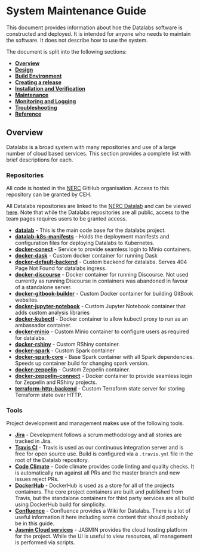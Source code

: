 # System Maintenance Guide

This document provides information about hoe the Datalabs software is constructed and
deployed. It is intended for anyone who needs to maintain the software. It does not
describe how to use the system.

The document is split into the following sections:

* **[Overview](#overview)**
* **[Design](./02-smg-design.md)**
* **[Build Environment](./03-smg-build-environment.md)**
* **[Creating a release](./04-smg-creating-a-release.md)**
* **[Installation and Verification](./05-smg-installation-and-verification.md)**
* **[Maintenance](./06-smg-maintenance.md)**
* **[Monitoring and Logging](./07-smg-monitoring-logging.md)**
* **[Troubleshooting](./08-smg-troubleshooting-guide.md)**
* **[Reference](./09-smg-reference.md)**

## Overview

Datalabs is a broad system with many repositories and use of a large number of cloud
based services. This section provides a complete list with brief descriptions for each.

### Repositories

All code is hosted in the [NERC](https://github.com/NERC-CEH) GitHub organisation.
Access to this repository can be granted by CEH.

All Datalabs repositories are linked to the
[NERC Datalab](https://github.com/orgs/NERC-CEH/teams/nerc-data-lab) and can be viewed
[here](https://github.com/orgs/NERC-CEH/teams/nerc-data-lab/repositories). Note that
while the Datalabs repositories are all public, access to the team pages requires users
to be granted access.

* **[datalab](https://github.com/NERC-CEH/datalab)** - This is the main code base for the datalabs project.
* **[datalab-k8s-manifests](https://github.com/NERC-CEH/datalab-k8s-manifests)** - Holds the deployment manifests and configuration files for deploying Datalabs to Kubernetes.
* **[docker-conect](https://github.com/NERC-CEH/docker-connect)** - Service to provide seamless login to Minio containers.
* **[docker-dask](https://github.com/NERC-CEH/docker-dask)** - Custom docker container for running Dask
* **[docker-default-backend](https://github.com/NERC-CEH/docker-default-backend)** - Custom backend for datalabs. Serves 404 Page Not Found for datalabs ingress.
* **[docker-discourse](https://github.com/NERC-CEH/docker-discourse)** - Docker container for running Discourse. Not used currently as running Discourse in containers was abandoned in favour of a standalone server.
* **[docker-gitbook-builder](https://github.com/NERC-CEH/docker-gitbook-builder)** - Custom Docker container for building GitBook websites.
* **[docker-jupyter-notebook](https://github.com/NERC-CEH/docker-jupyter-notebook)** - Custom Jupyter Notebook container that adds custom analysis libraries
* **[docker-kubectl](https://github.com/NERC-CEH/docker-kubectl)** - Docker container to allow kubectl proxy to run as an ambassador container.
* **[docker-minio](https://github.com/NERC-CEH/docker-minio)** - Custom Minio container to configure users as required for datalabs.
* **[docker-rshiny](https://github.com/NERC-CEH/docker-rshiny)** - Custom RShiny container.
* **[docker-spark](https://github.com/NERC-CEH/docker-spark)** - Custom Spark container
* **[docker-spark-core](https://github.com/NERC-CEH/docker-spark-core)** - Base Spark container with all Spark dependencies. Speeds up container build for changing spark version.
* **[docker-zeppelin](https://github.com/NERC-CEH/docker-zeppelin)** - Custom Zeppelin container.
* **[docker-zeppelin-connect](https://github.com/NERC-CEH/docker-zeppelin-connect)** - Docker container to provide seamless login for Zeppelin and RShiny projects.
* **[terraform-http-backend](https://github.com/NERC-CEH/terraform-http-backend)** - Custom Terraform state server for storing Terraform state over HTTP.

### Tools

Project development and management makes use of the following tools.

* **[Jira](https://jira.ceh.ac.uk/secure/RapidBoard.jspa?projectKey=NERCDL&rapidView=236&view=planning.nodetail)** - Development follows a scrum methodology and all stories are tracked in Jira.
* **[Travis CI](https://travis-ci.org/NERC-CEH/datalab)** - Travis is used as our continuous integration server and is free for open source use. Build is configured via a `.travis.yml` file in the root of the Datalab repository.
* **[Code Climate](https://codeclimate.com/github/NERC-CEH/datalab)** - Code climate provides code linting and quality checks. It is automatically run against all PRs and the master branch and new issues reject PRs.
* **[DockerHub](https://hub.docker.com/u/nerc/)** - DockerHub is used as a store for all of the projects containers. The core project containers are built and published from Travis, but the standalone containers for third party services are all build using DockerHub build for simplicity.
* **[Confluence](https://wiki.ceh.ac.uk/pages/viewpage.action?spaceKey=nercdl&title=NERC+Data+Labs)** - Confluence provides a Wiki for Datalabs. There is a lot of useful information it here including some content that should probably be in this guide.
* **[Jasmin Cloud services](https://cloud.jasmin.ac.uk)** - JASMIN provides the cloud hosting platform for the project. While the UI is useful to view resources, all management is performed via scripts.
